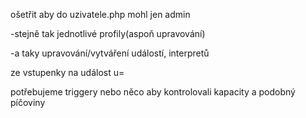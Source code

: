 ošetřit aby do uzivatele.php mohl jen admin

-stejně tak jednotlivé profily(aspoň upravování)

-a taky upravování/vytváření událostí, interpretů

ze vstupenky na událost u=

potřebujeme triggery nebo něco aby kontrolovali kapacity a podobný píčoviny

